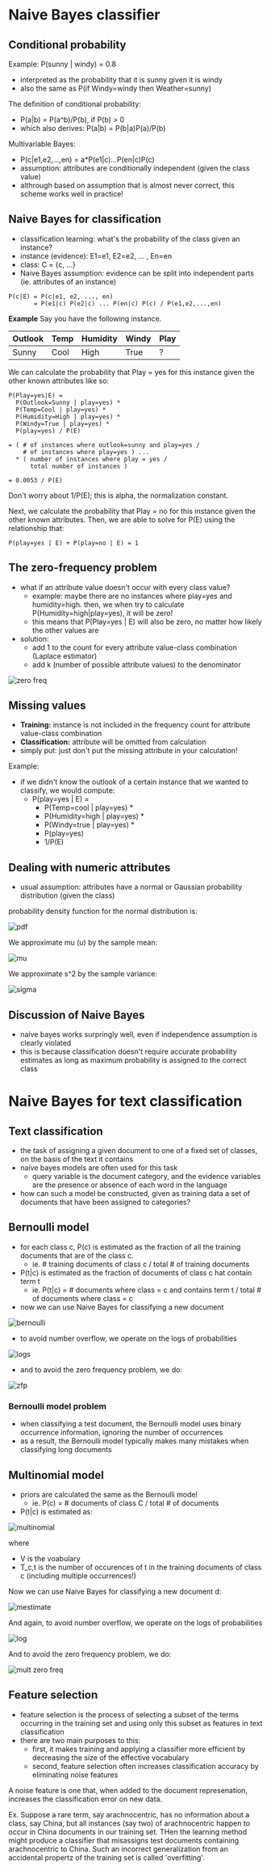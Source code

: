# Naive Bayes classifier

## Conditional probability
Example: P(sunny | windy) = 0.8
- interpreted as the probability that it is sunny given it is windy
- also the same as P(if Windy=windy then Weather=sunny)

The definition of conditional probability:
  - P(a|b) = P(a^b)/P(b), if P(b) > 0
  - which also derives: P(a|b) = P(b|a)P(a)/P(b)

Multivariable Bayes:
- P(c|e1,e2,...,en) = a\*P(e1|c)...P(en|c)P(c)
- assumption: attributes are conditionally independent (given the class value)
- althrough based on assumption that is almost never correct, this scheme works well in practice!

## Naive Bayes for classification
- classification learning: what's the probability of the class given an instance?
- instance (evidence): E1=e1, E2=e2, ... , En=en
- class: C = {c, ...}
- Naive Bayes assumption: evidence can be split into independent parts (ie. attributes of an instance)

```
P(c|E) = P(c|e1, e2, ..., en)
       = P(e1|c) P(e2|c) ... P(en|c) P(c) / P(e1,e2,...,en)
```

**Example** Say you have the following instance.

Outlook | Temp | Humidity | Windy | Play
| --- | --- | --- | --- | --- |
Sunny | Cool | High | True | ? |

We can calculate the probability that Play = yes for this instance given the other known attributes like so:

```
P(Play=yes|E) = 
  P(Outlook=Sunny | play=yes) *
  P(Temp=Cool | play=yes) *
  P(Humidity=High | play=yes) *
  P(Windy=True | play=yes) *
  P(play=yes) / P(E)

= ( # of instances where outlook=sunny and play=yes /
    # of instances where play=yes ) ...
  * ( number of instances where play = yes /
      total number of instances )

= 0.0053 / P(E) 
```

Don't worry about 1/P(E); this is alpha, the normalization constant.

Next, we calculate the probability that Play = no for this instance given the other known attributes. Then, we are able to solve for P(E) using the relationship that:

```
P(play=yes | E) + P(play=no | E) = 1
```

## The zero-frequency problem
- what if an attribute value doesn't occur with every class value?
  - example: maybe there are no instances where play=yes and humidity=high. then, we when try to calculate P(Humidity=high|play=yes), it will be zero!
  - this means that P(Play=yes | E) will also be zero, no matter how likely the other values are
- solution:
  - add 1 to the count for every attribute value-class combination (Laplace estimator)
  - add k (number of possible attribute values) to the denominator

![zero freq](images/zero_freq.png)

## Missing values
- **Training:** instance is not included in the frequency count for attribute value-class combination
- **Classification:** attribute will be omitted from calculation
- simply put: just don't put the missing attribute in your calculation!

Example:
- if we didn't know the outlook of a certain instance that we wanted to classify, we would compute:
  - P(play=yes | E) = 
    - P(Temp=cool | play=yes) *
    - P(Humidity=high | play=yes) *
    - P(Windy=true | play=yes) *
    - P(play=yes)
    - 1/P(E)

## Dealing with numeric attributes
- usual assumption: attributes have a normal or Gaussian probability distribution (given the class)

probability density function for the normal distribution is:

![pdf](images/pdf.png)

We approximate mu (u) by the sample mean:

![mu](images/mu.png)

We approximate s^2 by the sample variance:

![sigma](images/sigma.png)

## Discussion of Naive Bayes
- naive bayes works surpringly well, even if independence assumption is clearly violated
- this is because classification doesn't require accurate probability estimates as long as maximum probability is assigned to the correct class

# Naive Bayes for text classification

## Text classification
- the task of assigning a given document to one of a fixed set of classes, on the basis of the text it contains
- naive bayes models are often used for this task
  - query variable is the document category, and the evidence variables are the presence or absence of each word in the language
- how can such a model be constructed, given as training data a set of documents that have been assigned to categories?

## Bernoulli model
- for each class c, P(c) is estimated as the fraction of all the training documents that are of the class c.
  - ie. # training documents of class c / total # of training documents
- P(t|c) is estimated as the fraction of documents of class c hat contain term t
  - ie. P(t|c) = # documents where class = c and contains term t / total # of documents where class = c
- now we can use Naive Bayes for classifying a new document

![bernoulli](images/bernoulli.png)

- to avoid number overflow, we operate on the logs of probabilities

![logs](images/logs.png)

- and to avoid the zero frequency problem, we do:

![zfp](images/zfp.png)

### Bernoulli model problem
- when classifying a test document, the Bernoulli model uses binary occurrence information, ignoring the number of occurrences
- as a result, the Bernoulli model typically makes many mistakes when classifying long documents

## Multinomial model
- priors are calculated the same as the Bernoulli model
  - ie. P(c) = # documents of class C / total # of documents
- P(t|c) is estimated as:

![multinomial](images/multinomial.png)

where
- V is the voabulary
- T_c,t is the number of occurences of t in the training documents of class c (including multiple occurrences!)

Now we can use Naive Bayes for classifying a new document d:

![mestimate](images/mestimate.png)

And again, to avoid number overflow, we operate on the logs of probabilities

![log](images/log.png)

And to avoid the zero frequency problem, we do:

![mult zero freq](images/mult_zero_freq.png)

## Feature selection
- feature selection is the process of selecting a subset of the terms occurring in the training set and using only this subset as features in text classification
- there are two main purposes to this:
  - first, it makes training and applying a classifier more efficient by decreasing the size of the effective vocabulary
  - second, feature selection often increases classification accuracy by eliminating noise features

A noise feature is one that, when added to the document represenation, increases the classification error on new data.

Ex. Suppose a rare term, say arachnocentric, has no information about a class, say China, but all instances (say two) of arachnocentric happen to occur in China documents in our training set. THen the learning method might produce a classifier that misassigns test documents containing arachnocentric to China. Such an incorrect generalization from an accidental propertz of the training set is called 'overfitting'.

